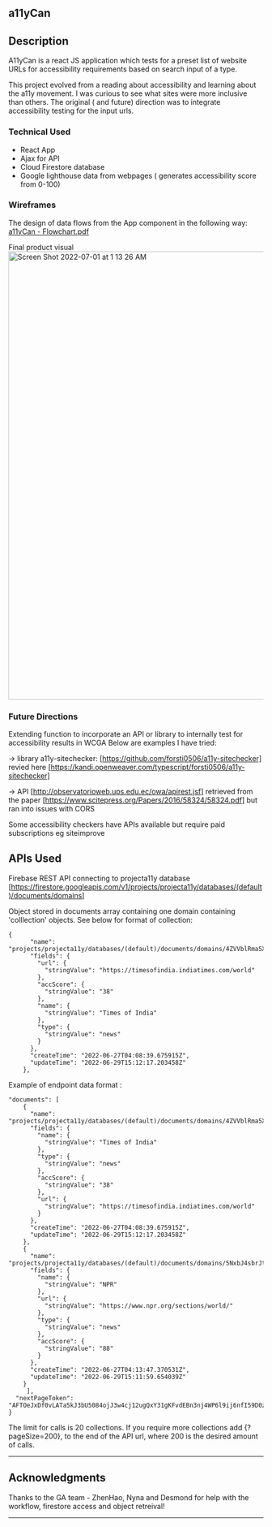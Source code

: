 ## a11yCan

## Description

A11yCan is a react JS application which tests for a preset list of website URLs for accessibility requirements based on search input of a type.

This project evolved from a reading about accessibility and learning about the a11y movement. I was curious to see what sites were more inclusive than others. The original ( and future) direction was to integrate accessibility testing for the input urls.

### Technical Used

- React App
- Ajax for API
- Cloud Firestore database
- Google lighthouse data from webpages ( generates accessibility score from 0-100)

### Wireframes

The design of data flows from the App component in the following way:
[a11yCan - Flowchart.pdf](https://github.com/SEI2-jeddah/README-Template/files/9034994/a11yCan.-.Flowchart.pdf)

Final product visual
<img width="883" alt="Screen Shot 2022-07-01 at 1 13 26 AM" src="https://user-images.githubusercontent.com/107122118/177045923-8d0acafe-ab55-4b01-a44d-c5f8db30dfa8.png">

### Future Directions

Extending function to incorporate an API or library to internally test for accessibility results in WCGA
Below are examples I have tried:

-> library a11y-sitechecker: [https://github.com/forsti0506/a11y-sitechecker] revied here [https://kandi.openweaver.com/typescript/forsti0506/a11y-sitechecker]

-> API [http://observatorioweb.ups.edu.ec/owa/apirest.jsf] retrieved from the paper [https://www.scitepress.org/Papers/2016/58324/58324.pdf] but ran into issues with CORS

Some accessibility checkers have APIs available but require paid subscriptions eg siteimprove

## APIs Used

Firebase REST API connecting to projecta11y database
[https://firestore.googleapis.com/v1/projects/projecta11y/databases/(default)/documents/domains]

Object stored in documents array containing one domain containing 'colllection' objects. See below for format of collection:

```
{
      "name": "projects/projecta11y/databases/(default)/documents/domains/4ZVVblRma5XP7eiqePWD",
      "fields": {
        "url": {
          "stringValue": "https://timesofindia.indiatimes.com/world"
        },
        "accScore": {
          "stringValue": "38"
        },
        "name": {
          "stringValue": "Times of India"
        },
        "type": {
          "stringValue": "news"
        }
      },
      "createTime": "2022-06-27T04:08:39.675915Z",
      "updateTime": "2022-06-29T15:12:17.203458Z"
    },

```

Example of endpoint data format :

```
"documents": [
    {
      "name": "projects/projecta11y/databases/(default)/documents/domains/4ZVVblRma5XP7eiqePWD",
      "fields": {
        "name": {
          "stringValue": "Times of India"
        },
        "type": {
          "stringValue": "news"
        },
        "accScore": {
          "stringValue": "38"
        },
        "url": {
          "stringValue": "https://timesofindia.indiatimes.com/world"
        }
      },
      "createTime": "2022-06-27T04:08:39.675915Z",
      "updateTime": "2022-06-29T15:12:17.203458Z"
    },
    {
      "name": "projects/projecta11y/databases/(default)/documents/domains/5NxbJ4sbrJtRSKO0MjwI",
      "fields": {
        "name": {
          "stringValue": "NPR"
        },
        "url": {
          "stringValue": "https://www.npr.org/sections/world/"
        },
        "type": {
          "stringValue": "news"
        },
        "accScore": {
          "stringValue": "88"
        }
      },
      "createTime": "2022-06-27T04:13:47.370531Z",
      "updateTime": "2022-06-29T15:11:59.654039Z"
    }
     ],
  "nextPageToken": "AFTOeJxDf0vLATa5kJ3bU5084ojJ3w4cj12ugQxY31gKFvdEBn3nj4WP6l9ij6nfI59D0znq6Q0A0gumaTurlAsZtG7hvvALQi7yGkJsJxYpLT9kC1_azxiLoqDusFbQJvk"
}
```

The limit for calls is 20 collections. If you require more collections add {?pageSize=200}, to the end of the API url, where 200 is the desired amount of calls.

---

## Acknowledgments

Thanks to the GA team - ZhenHao, Nyna and Desmond for help with the workflow, firestore access and object retreival!

---
